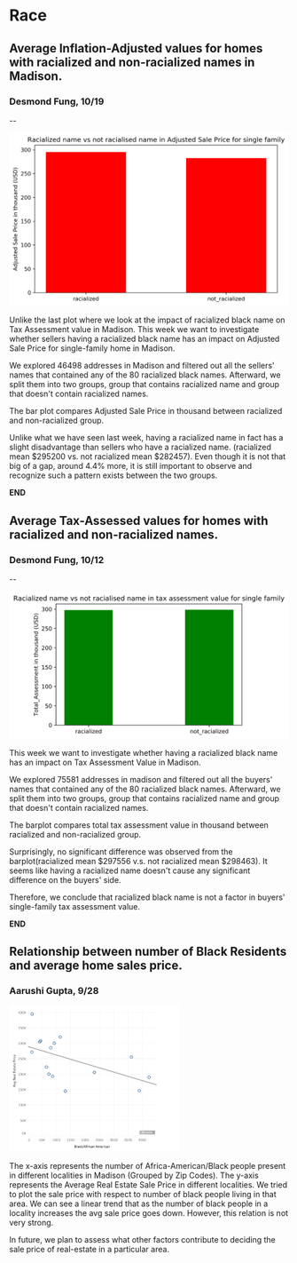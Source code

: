 

# Race

## Average Inflation-Adjusted values for homes with racialized and non-racialized names in Madison.
### Desmond Fung, 10/19

--

<img src="./media/Racialized_Names_Sales.png" alt="image-20200524142738004" style="zoom:100%;" />

Unlike the last plot where we look at the impact of racialized black name on Tax Assessment value in Madison. This week we want to investigate whether sellers having a racialized black name has an impact on Adjusted Sale Price for single-family home in Madison.

We explored 46498 addresses in Madison and filtered out all the sellers' names that contained any of the 80 racialized black names. Afterward, we split them into two groups, group that contains racialized name and group that doesn't contain racialized names.

The bar plot compares Adjusted Sale Price in thousand between racialized and non-racialized group.

Unlike what we have seen last week, having a racialized name in fact has a slight disadvantage than sellers who have a racialized name. (racialized mean $295200 vs. not racialized mean $282457). Even though it is not that big of a gap, around 4.4% more, it is still important to observe and recognize such a pattern exists between the two groups.

**END**

## Average Tax-Assessed values for homes with racialized and non-racialized names.
### Desmond Fung, 10/12

--

<img src="./media/racialized_name_initial.svg" alt="image-20200524142738004" style="zoom:100%;" />

This week we want to investigate whether having a racialized black name has an impact on Tax Assessment Value in Madison.

We explored 75581 addresses in madison and filtered out all the buyers' names that contained any of the 80 racialized black names. Afterward, we split them into two groups, group that contains racialized name and group that doesn't contain racialized names.

The barplot compares total tax assessment value in thousand between racialized and non-racialized group.

Surprisingly, no significant difference was observed from the barplot(racialized mean $297556 v.s. not racialized mean $298463). It seems like having a racialized name doesn't cause any significant difference on the buyers' side.

Therefore, we conclude that racialized black name is not a factor in buyers' single-family tax assessment value.

**END**

## Relationship between number of Black Residents and average home sales price.
### Aarushi Gupta, 9/28
<img src="./media/Week5_RaceAvgRealEstateCost.png" alt="image-20200524142738004" style="zoom:30%;" />

The x-axis represents the number of Africa-American/Black people present in different localities in Madison (Grouped by Zip Codes). The y-axis represents the Average Real Estate Sale Price in different localities. We tried to plot  the sale price with respect to number of black people living in that area. We can see a linear trend that as the number of black people in a locality increases the avg sale price goes down. However, this relation is not very strong.

In future, we plan to assess what other factors contribute to deciding the sale price of real-estate in a particular area.
